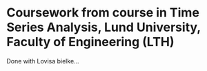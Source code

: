 # Coursework from course in Time Series Analysis, Lund University, Faculty of Engineering (LTH)

Done with Lovisa bielke... 
